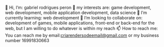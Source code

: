 👋 Hi, I’m: gabriel rodrigues peron
👀 my interests are: game development, web development, mobile application development, data science
🌱 I’m currently learning: web development
💞️ I’m looking to collaborate on: development of games, mobile applications, front-end or back-end for the web, but I am willing to do whatever is within my reach
📫 How to reach me: You can reach me by email:criarendersodeemail@gmail.com or my business number 16991830663
